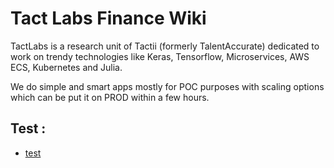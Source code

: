 # Tact Labs Finance Wiki

TactLabs is a research unit of Tactii (formerly TalentAccurate) dedicated to work on trendy technologies like Keras, Tensorflow, Microservices, AWS ECS, Kubernetes and Julia.

We do simple and smart apps mostly for POC purposes with scaling options which can be put it on PROD within a few hours.

## Test :

  * [test](test.md)
